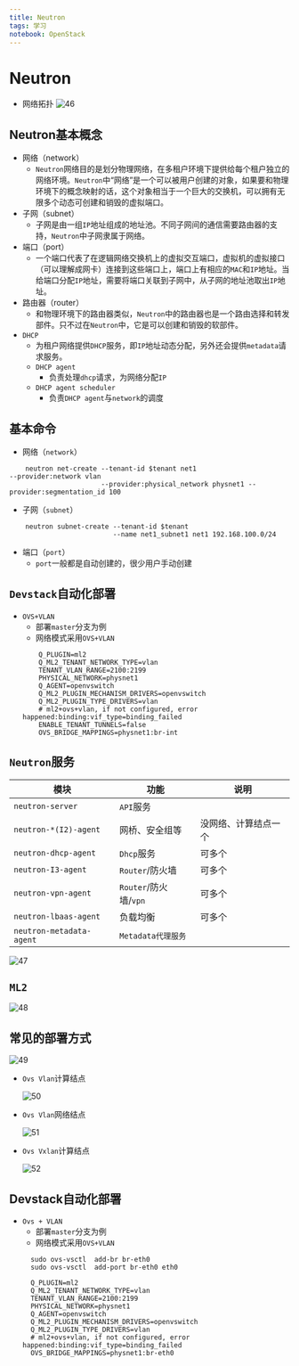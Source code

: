 ```yaml
---
title: Neutron
tags: 学习
notebook: OpenStack
---
```

# Neutron

* 网络拓扑
![46](https://pic2.superbed.cn/item/5de8c19ff1f6f81c50c63b2d.png)
## Neutron基本概念
* 网络（network）
  * `Neutron`网络目的是划分物理网络，在多租户环境下提供给每个租户独立的网络环境。`Neutron`中“网络”是一个可以被用户创建的对象，如果要和物理环境下的概念映射的话，这个对象相当于一个巨大的交换机，可以拥有无限多个动态可创建和销毁的虚拟端口。
* 子网（subnet）
  * 子网是由一组`IP`地址组成的地址池。不同子网间的通信需要路由器的支持，`Neutron`中子网隶属于网络。
* 端口（port）
  * 一个端口代表了在逻辑网络交换机上的虚拟交互端口，虚拟机的虚拟接口（可以理解成网卡）连接到这些端口上，端口上有相应的`MAC`和`IP`地址。当给端口分配`IP`地址，需要将端口关联到子网中，从子网的地址池取出`IP`地址。
* 路由器（router）
  * 和物理环境下的路由器类似，`Neutron`中的路由器也是一个路由选择和转发部件。只不过在`Neutron`中，它是可以创建和销毁的软部件。
* `DHCP`
  * 为租户网络提供`DHCP`服务，即`IP`地址动态分配，另外还会提供`metadata`请求服务。
  * `DHCP agent`
    * 负责处理`dhcp`请求，为网络分配`IP`
  * `DHCP agent scheduler`
    * 负责`DHCP agent`与`network`的调度

## 基本命令
* 网络（`network`）
```shell
    neutron net-create --tenant-id $tenant net1                                     --provider:network vlan 
                       --provider:physical_network physnet1 --provider:segmentation_id 100
``` 
* 子网（`subnet`）
```shell
    neutron subnet-create --tenant-id $tenant 
                          --name net1_subnet1 net1 192.168.100.0/24
```
* 端口（`port`）
  * `port`一般都是自动创建的，很少用户手动创建

## `Devstack`自动化部署
* `OVS+VLAN`
  * 部署`master`分支为例
  * 网络模式采用`OVS+VLAN`
  ```
      Q_PLUGIN=ml2
      Q_ML2_TENANT_NETWORK_TYPE=vlan
      TENANT_VLAN_RANGE=2100:2199
      PHYSICAL_NETWORK=physnet1
      Q_AGENT=openvswitch
      Q_ML2_PLUGIN_MECHANISM_DRIVERS=openvswitch
      Q_ML2_PLUGIN_TYPE_DRIVERS=vlan
      # ml2+ovs+vlan, if not configured, error happened:binding:vif_type=binding_failed
      ENABLE_TENANT_TUNNELS=false
      OVS_BRIDGE_MAPPINGS=physnet1:br-int
  ```
## `Neutron`服务
模块|功能|说明
-|-|-
`neutron-server`|`API`服务|
`neutron-*(I2)-agent`|网桥、安全组等|没网络、计算结点一个
`neutron-dhcp-agent`|`Dhcp`服务|可多个
`neutron-I3-agent`|`Router`/防火墙|可多个
`neutron-vpn-agent`|`Router`/防火墙/`vpn`|可多个
`neutron-lbaas-agent`|负载均衡|可多个
`neutron-metadata-agent`|`Metadata代理服务`|

![47](‪)

## `ML2`
![48]()

## 常见的部署方式
![49]()
* `Ovs Vlan`计算结点
  
  ![50]()

* `Ovs Vlan`网络结点

  ![51]()

* `Ovs Vxlan`计算结点

  ![52]()

## Devstack自动化部署
* `Ovs + VLAN`
  * 部署`master`分支为例
  * 网络模式采用`OVS+VLAN`
  ```shell
    sudo ovs-vsctl  add-br br-eth0
    sudo ovs-vsctl  add-port br-eth0 eth0
  ```
  ```
    Q_PLUGIN=ml2
    Q_ML2_TENANT_NETWORK_TYPE=vlan
    TENANT_VLAN_RANGE=2100:2199
    PHYSICAL_NETWORK=physnet1                                         
    Q_AGENT=openvswitch
    Q_ML2_PLUGIN_MECHANISM_DRIVERS=openvswitch
    Q_ML2_PLUGIN_TYPE_DRIVERS=vlan
    # ml2+ovs+vlan, if not configured, error happened:binding:vif_type=binding_failed
    OVS_BRIDGE_MAPPINGS=physnet1:br-eth0
  ```